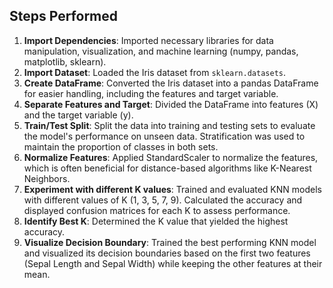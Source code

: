 ## Steps Performed

1.  **Import Dependencies**: Imported necessary libraries for data manipulation, visualization, and machine learning (numpy, pandas, matplotlib, sklearn).
2.  **Import Dataset**: Loaded the Iris dataset from `sklearn.datasets`.
3.  **Create DataFrame**: Converted the Iris dataset into a pandas DataFrame for easier handling, including the features and target variable.
4.  **Separate Features and Target**: Divided the DataFrame into features (X) and the target variable (y).
5.  **Train/Test Split**: Split the data into training and testing sets to evaluate the model's performance on unseen data. Stratification was used to maintain the proportion of classes in both sets.
6.  **Normalize Features**: Applied StandardScaler to normalize the features, which is often beneficial for distance-based algorithms like K-Nearest Neighbors.
7.  **Experiment with different K values**: Trained and evaluated KNN models with different values of K (1, 3, 5, 7, 9). Calculated the accuracy and displayed confusion matrices for each K to assess performance.
8.  **Identify Best K**: Determined the K value that yielded the highest accuracy.
9.  **Visualize Decision Boundary**: Trained the best performing KNN model and visualized its decision boundaries based on the first two features (Sepal Length and Sepal Width) while keeping the other features at their mean.
